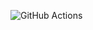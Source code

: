 ![GitHub Actions](https://github.com/jackchen1210/MoreEffectCSharp/actions/workflows/main.yml/badge.svg)
